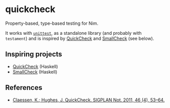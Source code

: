 # quickcheck

Property-based, type-based testing for Nim.

It works with [`unittest`](https://nim-lang.org/docs/unittest.html), as a
standalone library (and probably with `testament`) and is inspired by
[QuickCheck](https://hackage.haskell.org/package/QuickCheck) and
[SmallCheck](https://hackage.haskell.org/package/smallcheck) (see below).

## Inspiring projects

- [QuickCheck](https://hackage.haskell.org/package/QuickCheck) (Haskell)
- [SmallCheck](https://hackage.haskell.org/package/smallcheck) (Haskell)

## References

- [Claessen, K.; Hughes, J. QuickCheck. SIGPLAN Not. 2011, 46 (4), 53–64.](https://doi.org/10.1145/1988042.1988046)
